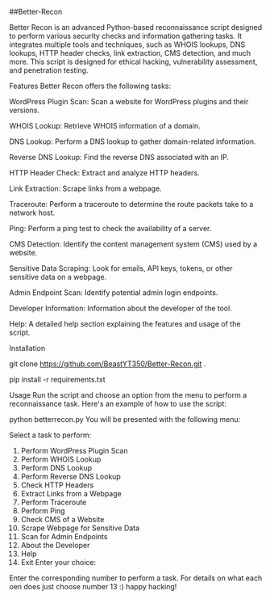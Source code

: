 ##Better-Recon

Better Recon is an advanced Python-based reconnaissance script designed to perform various security checks and information gathering tasks. It integrates multiple tools and techniques, such as WHOIS lookups, DNS lookups, HTTP header checks, link extraction, CMS detection, and much more. This script is designed for ethical hacking, vulnerability assessment, and penetration testing.

Features
Better Recon offers the following tasks:


WordPress Plugin Scan: Scan a website for WordPress plugins and their versions.

WHOIS Lookup: Retrieve WHOIS information of a domain.

DNS Lookup: Perform a DNS lookup to gather domain-related information.

Reverse DNS Lookup: Find the reverse DNS associated with an IP.

HTTP Header Check: Extract and analyze HTTP headers.

Link Extraction: Scrape links from a webpage.

Traceroute: Perform a traceroute to determine the route packets take to a network host.

Ping: Perform a ping test to check the availability of a server.

CMS Detection: Identify the content management system (CMS) used by a website.

Sensitive Data Scraping: Look for emails, API keys, tokens, or other sensitive data on a webpage.

Admin Endpoint Scan: Identify potential admin login endpoints.

Developer Information: Information about the developer of the tool.

Help: A detailed help section explaining the features and usage of the script.

Installation

git clone https://github.com/BeastYT350/Better-Recon.git
.


pip install -r requirements.txt

Usage
Run the script and choose an option from the menu to perform a reconnaissance task. Here's an example of how to use the script:


python betterrecon.py
You will be presented with the following menu:


Select a task to perform:
1. Perform WordPress Plugin Scan
2. Perform WHOIS Lookup
3. Perform DNS Lookup
4. Perform Reverse DNS Lookup
5. Check HTTP Headers
6. Extract Links from a Webpage
7. Perform Traceroute
8. Perform Ping
9. Check CMS of a Website
10. Scrape Webpage for Sensitive Data
11. Scan for Admin Endpoints
12. About the Developer
13. Help
14. Exit
Enter your choice:

Enter the corresponding number to perform a task. For details on what each oen does just choose number 13 :) happy hacking!
